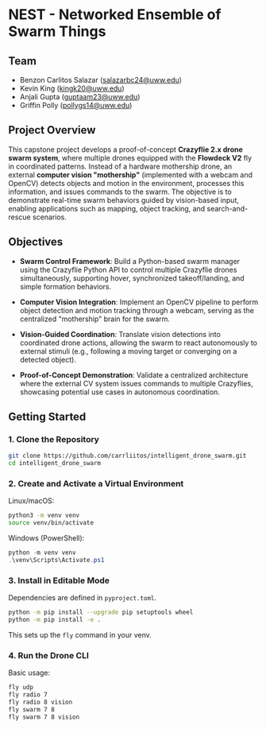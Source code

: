 # NEST - Networked Ensemble of Swarm Things

## Team

- Benzon Carlitos Salazar (salazarbc24@uww.edu)
- Kevin King (kingk20@uww.edu)
- Anjali Gupta (guptaam23@uww.edu)
- Griffin Polly (pollygs14@uww.edu)

## Project Overview

This capstone project develops a proof-of-concept **Crazyflie 2.x drone swarm system**, where multiple drones equipped 
with the **Flowdeck V2** fly in coordinated patterns. Instead of a hardware mothership drone, an external **computer vision 
"mothership"** (implemented with a webcam and OpenCV) detects objects and motion in the environment, processes this 
information, and issues commands to the swarm. The objective is to demonstrate real-time swarm behaviors guided by 
vision-based input, enabling applications such as mapping, object tracking, and search-and-rescue scenarios.

## Objectives

- **Swarm Control Framework**: Build a Python-based swarm manager using the Crazyflie Python API to control multiple 
Crazyflie drones simultaneously, supporting hover, synchronized takeoff/landing, and simple formation behaviors.

- **Computer Vision Integration**: Implement an OpenCV pipeline to perform object detection and motion tracking through 
a webcam, serving as the centralized "mothership" brain for the swarm.

- **Vision-Guided Coordination**: Translate vision detections into coordinated drone actions, allowing the swarm to react 
autonomously to external stimuli (e.g., following a moving target or converging on a detected object).

- **Proof-of-Concept Demonstration**: Validate a centralized architecture where the external CV system issues commands to 
multiple Crazyflies, showcasing potential use cases in autonomous coordination.

## Getting Started

### 1. Clone the Repository
```bash
git clone https://github.com/carrliitos/intelligent_drone_swarm.git
cd intelligent_drone_swarm
````

### 2. Create and Activate a Virtual Environment

Linux/macOS:

```bash
python3 -m venv venv
source venv/bin/activate
```

Windows (PowerShell):

```powershell
python -m venv venv
.\venv\Scripts\Activate.ps1
```

### 3. Install in Editable Mode

Dependencies are defined in `pyproject.toml`.

```bash
python -m pip install --upgrade pip setuptools wheel
python -m pip install -e .
```

This sets up the `fly` command in your venv.

### 4. Run the Drone CLI

Basic usage:

```bash
fly udp
fly radio 7
fly radio 8 vision
fly swarm 7 8
fly swarm 7 8 vision
```
